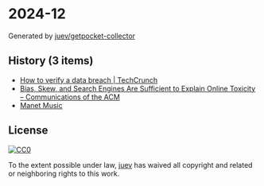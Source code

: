 # 2024-12

Generated by [juev/getpocket-collector](https://github.com/juev/getpocket-collector)

## History (3 items)

- [How to verify a data breach | TechCrunch](https://techcrunch.com/2024/03/15/how-to-verify-a-data-breach/)
- [Bias, Skew, and Search Engines Are Sufficient to Explain Online Toxicity – Communications of the ACM](https://cacm.acm.org/opinion/bias-skew-and-search-engines-are-sufficient-to-explain-online-toxicity/)
- [Manet Music](https://tilo.dev/manet/)

## License

[![CC0](https://mirrors.creativecommons.org/presskit/buttons/88x31/svg/cc-zero.svg)](https://creativecommons.org/publicdomain/zero/1.0/)

To the extent possible under law, [juev](https://github.com/juev) has waived all copyright and related or neighboring rights to this work.

